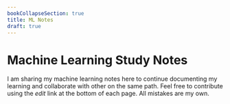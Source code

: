 ```yaml
---
bookCollapseSection: true
title: ML Notes
draft: true
---
```


# Machine Learning Study Notes

I am sharing my machine learning notes here to continue documenting my learning and collaborate with other on the same path. Feel free to contribute using the _edit_ link at the bottom of each page. All mistakes are my own.
